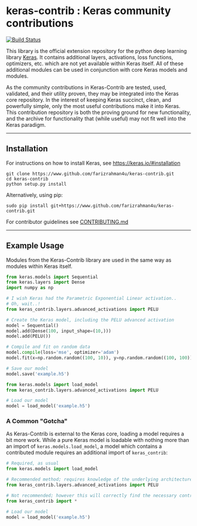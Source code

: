 # keras-contrib : Keras community contributions

[![Build Status](https://travis-ci.org/farizrahman4u/keras-contrib.svg?branch=master)](https://travis-ci.org/farizrahman4u/keras-contrib)

This library is the official extension repository for the python deep learning library [Keras](http://www.keras.io). It contains additional layers, activations, loss functions, optimizers, etc. which are not yet available within Keras itself. All of these additional modules can be used in conjunction with core Keras models and modules.

As the community contributions in Keras-Contrib are tested, used, validated, and their utility proven, they may be integrated into the Keras core repository. In the interest of keeping Keras succinct, clean, and powerfully simple, only the most useful contributions make it into Keras. This contribution repository is both the proving ground for new functionality, and the archive for functionality that (while useful) may not fit well into the Keras paradigm.

---
## Installation

For instructions on how to install Keras, see https://keras.io/#installation

```shell
git clone https://www.github.com/farizrahman4u/keras-contrib.git
cd keras-contrib
python setup.py install
```

Alternatively, using pip:

```shell
sudo pip install git+https://www.github.com/farizrahman4u/keras-contrib.git
```

For contributor guidelines see [CONTRIBUTING.md](CONTRIBUTING.md)

---
## Example Usage

Modules from the Keras-Contrib library are used in the same way as modules within Keras itself.

```python
from keras.models import Sequential
from keras.layers import Dense
import numpy as np

# I wish Keras had the Parametric Exponential Linear activation..
# Oh, wait..!
from keras_contrib.layers.advanced_activations import PELU

# Create the Keras model, including the PELU advanced activation
model = Sequential()
model.add(Dense(100, input_shape=(10,)))
model.add(PELU())

# Compile and fit on random data
model.compile(loss='mse', optimizer='adam')
model.fit(x=np.random.random((100, 10)), y=np.random.random((100, 100)), epochs=5, verbose=0)

# Save our model
model.save('example.h5')
```
```python
from keras.models import load_model
from keras_contrib.layers.advanced_activations import PELU

# Load our model
model = load_model('example.h5')
```

### A Common "Gotcha"

As Keras-Contrib is external to the Keras core, loading a model requires a bit more work. While a pure Keras model is loadable with nothing more than an import of `keras.models.load_model`, a model which contains a contributed module requires an additional import of `keras_contrib`:

```python
# Required, as usual
from keras.models import load_model

# Recommended method; requires knowledge of the underlying architecture of the model
from keras_contrib.layers.advanced_activations import PELU

# Not recommended; however this will correctly find the necessary contrib modules
from keras_contrib import *

# Load our model
model = load_model('example.h5')
```
